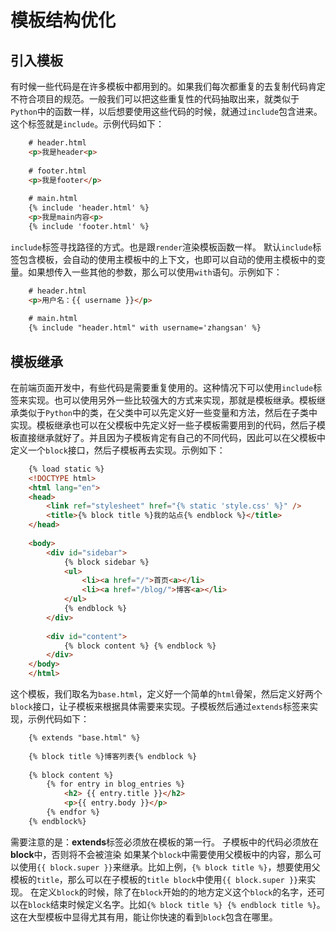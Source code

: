 # 模板结构优化

## 引入模板

有时候一些代码是在许多模板中都用到的。如果我们每次都重复的去复制代码肯定不符合项目的规范。一般我们可以把这些重复性的代码抽取出来，就类似于`Python`中的函数一样，以后想要使用这些代码的时候，就通过`include`包含进来。这个标签就是`include`。示例代码如下：
```html
    # header.html
    <p>我是header<p>
    
    # footer.html
    <p>我是footer</p>
    
    # main.html
    {% include 'header.html' %}
    <p>我是main内容<p>
    {% include 'footer.html' %}
```
`include`标签寻找路径的方式。也是跟`render`渲染模板函数一样。
默认`include`标签包含模板，会自动的使用主模板中的上下文，也即可以自动的使用主模板中的变量。如果想传入一些其他的参数，那么可以使用`with`语句。示例如下：
```html
    # header.html
    <p>用户名：{{ username }}</p>
    
    # main.html
    {% include "header.html" with username='zhangsan' %}
```

## 模板继承

在前端页面开发中，有些代码是需要重复使用的。这种情况下可以使用`include`标签来实现。也可以使用另外一些比较强大的方式来实现，那就是模板继承。模板继承类似于`Python`中的类，在父类中可以先定义好一些变量和方法，然后在子类中实现。模板继承也可以在父模板中先定义好一些子模板需要用到的代码，然后子模板直接继承就好了。并且因为子模板肯定有自己的不同代码，因此可以在父模板中定义一个`block`接口，然后子模板再去实现。示例如下：
```html
    {% load static %}
    <!DOCTYPE html>
    <html lang="en">
    <head>
        <link ref="stylesheet" href="{% static 'style.css' %}" />
        <title>{% block title %}我的站点{% endblock %}</title>
    </head>
    
    <body>
        <div id="sidebar">
            {% block sidebar %}
            <ul>
                <li><a href="/">首页<a></li>
                <li><a href="/blog/">博客<a></li>
            </ul>
            {% endblock %}
        </div>
        
        <div id="content">
            {% block content %} {% endblock %}
        </div>
    </body>
    </html>
```
这个模板，我们取名为`base.html`，定义好一个简单的`html`骨架，然后定义好两个`block`接口，让子模板来根据具体需要来实现。子模板然后通过`extends`标签来实现，示例代码如下：
```html
    {% extends "base.html" %}
    
    {% block title %}博客列表{% endblock %}
    
    {% block content %}
        {% for entry in blog_entries %}
            <h2> {{ entry.title }}</h2>
            <p>{{ entry.body }}</p>
        {% endfor %}
    {% endblock%}
```
需要注意的是：**extends**标签必须放在模板的第一行。
子模板中的代码必须放在**block**中，否则将不会被渲染
如果某个`block`中需要使用父模板中的内容，那么可以使用`{{ block.super }}`来继承。比如上例，`{% block title %}`，想要使用父模板的`title`，那么可以在子模板的`title block`中使用`{{ block.super }}`来实现。
在定义`block`的时候，除了在`block`开始的的地方定义这个`block`的名字，还可以在`block`结束时候定义名字。比如`{% block title %} {% endblock title %}`。这在大型模板中显得尤其有用，能让你快速的看到`block`包含在哪里。
